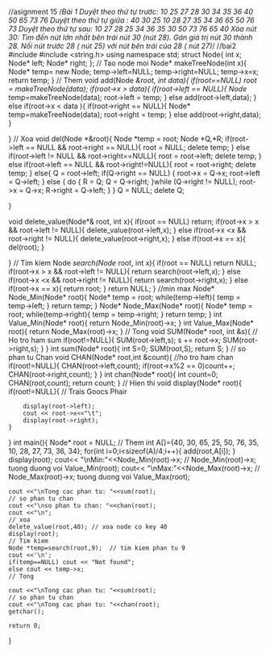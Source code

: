 //asignment 15
/*Bài 1
Duyệt theo thứ tự trước: 10 25 27 28 30 34 35 36 40 50 65 73 76
Duyệt theo thứ tự giữa : 40 30 25 10 28 27 35 34 36 65 50 76 73
Duyệt theo thứ tự sau: 10 27 28 25 34 36 35 30 50 73 76 65 40
Xóa nút 30: Tìm đến nút lớn nhất bên trái nút 30 (nút 28). Gán giá trị nút 30 thành 28. Nối nút trước 28 ( nút 25) với nút bên trái của 28 ( nút 27)*/
//bai2
#include <iostream>
#include <string.h>
using namespace std;
struct Node{
	int x;
	Node* left;
	Node* right;
}; 
// Tao node moi
Node* makeTreeNode(int x){
	Node* temp= new Node;
	temp->left=NULL;
	temp->right=NULL;
	temp->x=x;
	return temp;
}
// Them
void add(Node *&root, int data){
	if(root==NULL)
		root = makeTreeNode(data);
	if(root->x > data){
		if(root->left == NULL){
			Node* temp=makeTreeNode(data);
			root->left = temp;
		}
		else add(root->left,data);
	}
	else if(root->x < data ){
		if(root->right == NULL){
			Node* temp=makeTreeNode(data);
			root->right = temp;
		}
		else add(root->right,data);
	}
		
}
// Xoa
void del(Node *&root){
	Node *temp = root;
	Node *Q,*R; 
	if(root->left == NULL && root->right == NULL){
		root = NULL;
		delete temp;
	}
	else if(root->left != NULL && root->right==NULL){
		root = root->left;
		delete temp;
	}
	else if(root->left == NULL && root->right!=NULL){
		root = root->right;
		delete temp;
	}
	else{
		Q = root->left;
            if(Q->right == NULL) {
                root->x = Q->x;
                root->left = Q->left;
            }
            else {
                do {
                    R = Q;
                    Q = Q->right;
                }while (Q->right != NULL);
                root->x = Q->x;
                R->right = Q->left;
            }
        }
        Q = NULL;
        delete Q;
	
}

void delete_value(Node*& root, int x){
	if(root == NULL)	return;
	if(root->x > x && root->left != NULL){
		delete_value(root->left,x);
	}
	else if(root->x <x && root->right != NULL){
		delete_value(root->right,x);
	}
	else if(root->x == x){
		del(root);
	}
	
}
// Tim kiem
Node *search(Node* root, int x){
	if(root == NULL)	return  NULL;
	if(root->x > x && root->left != NULL){
		return search(root->left,x);
	}
	else if(root->x <x && root->right != NULL){
		return search(root->right,x);
	}
	else if(root->x == x){
		return root;
	}
	return NULL;
}
//min max
Node* Node_Min(Node* root){
	Node* temp = root;
	while(temp->left){
		temp = temp->left;
	}
	return temp;
}
Node* Node_Max(Node* root){
	Node* temp = root;
	while(temp->right){
		temp = temp->right;
	}
	return temp;
}
int Value_Min(Node* root){
	return Node_Min(root)->x;
}
int Value_Max(Node* root){
	return Node_Max(root)->x;
}
// Tong
void SUM(Node* root, int &s){ // Ho tro ham sum
	if(root!=NULL){
		SUM(root->left,s);
		s += root->x;
		SUM(root->right,s);
	}
}
int sum(Node* root){
	int S=0;
	SUM(root,S);
	return S;
}
//	so phan tu Chan
void CHAN(Node* root,int &count){ //ho tro ham chan
	if(root!=NULL){
		CHAN(root->left,count);
		if(root->x%2 == 0)count++;
		CHAN(root->right,count);
	}
}
int chan(Node* root){
	int count=0;
	CHAN(root,count);
	return count;
}
// 	Hien thi
void display(Node* root){  
	if(root!=NULL){	// Trais Goocs Phair
		
		display(root->left);
		cout << root->x<<"\t";
		display(root->right);
	}
}
int main(){
	Node* root = NULL;
	// Them
	int A[]={40, 30, 65, 25, 50, 76, 35, 10, 28, 27, 73, 36, 34};
	for(int i=0;i<sizeof(A)/4;i++){
		add(root,A[i]);
	}
	display(root);
	cout<< "\nMin:"<<Node_Min(root)->x;	// Node_Min(root)->x; tuong duong voi Value_Min(root);
	cout<< "\nMax:"<<Node_Max(root)->x; // Node_Max(root)->x; tuong duong voi Value_Max(root);
	
	cout <<"\nTong cac phan tu: "<<sum(root);
	// so phan tu chan
	cout <<"\nso phan tu chan: "<<chan(root);
	cout <<"\n";
	// xoa
	delete_value(root,40); // xoa node co key 40
	display(root);
	// Tim kiem
	Node *temp=search(root,9);	// tim kiem phan tu 9
	cout <<'\n';
	if(temp==NULL) cout << "Not found";
	else cout << temp->x;
	// Tong
	
	cout <<"\nTong cac phan tu: "<<sum(root);
	// so phan tu chan
	cout <<"\nTong cac phan tu: "<<chan(root);
	getchar();
	
	return 0;
}
